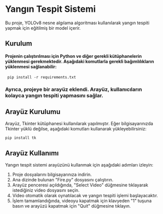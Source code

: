 # Yangın Tespit Sistemi
Bu proje, YOLOv8 nesne algılama algoritması kullanılarak yangın tespiti yapmak için eğitilmiş bir model içerir.

## Kurulum
#### Projenin çalıştırılması için Python ve diğer gerekli kütüphanelerin yüklenmesi gerekmektedir. Aşağıdaki komutlarla gerekli bağımlılıkların yüklenmesi sağlanabilir:

``` pip install -r requirements.txt```

 ### Ayrıca, projeye bir arayüz eklendi. Arayüz, kullanıcıların kolayca yangın tespiti yapmasını sağlar.

 ## Arayüz Kurulumu

Arayüz, Tkinter kütüphanesi kullanılarak yapılmıştır. Eğer bilgisayarınızda Tkinter yüklü değilse, aşağıdaki komutları kullanarak yükleyebilirsiniz:


```pip install tk```

## Arayüz Kullanımı

Yangın tespit sistemi arayüzünü kullanmak için aşağıdaki adımları izleyin:

1. Proje dosyalarını bilgisayarınıza indirin.
2. Ana dizinde bulunan "Fire.py" dosyasını çalıştırın.
3. Arayüz penceresi açıldığında, "Select Video" düğmesine tıklayarak istediğiniz video dosyasını seçin.
4. Video otomatik olarak oynatılacak ve yangın tespiti işlemi başlayacaktır.
5. İşlem tamamlandığında, videoyu kapatmak için klavyeden "1" tuşuna basın ve arayüzü kapatmak için "Quit" düğmesine tıklayın.


